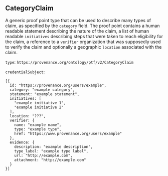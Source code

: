 ## CategoryClaim

A generic proof point type that can be used to describe many types of claim, as specified by the `category` field. The proof point contains a human readable statement describing the nature of the claim, a list of human readable `initiatives` describing steps that were taken to reach eligibility for the claim, a reference to a `verifier` organization that was supposedly used to verify the claim and optionally a geographic `location` associated with the claim.

`type`: `https://provenance.org/ontology/ptf/v2/CategoryClaim`

`credentialSubject`:

```
[{
  id: "https://provenance.org/users/example",
  category: "example category",
  statement: "example statement",
  initiatives: [
    "example initiative 1",
    "example initiative 2"
  ],
  location: "???",
  verifier: {
    name: "example name",
    type: "example type",
    href: "https://www.provenance.org/users/example"
  },
  evidence: {
    description: "example description",
    type_label: "example type label",
    url: "http://example.com",
    attachment: "http://example.com"
  }
}]
```